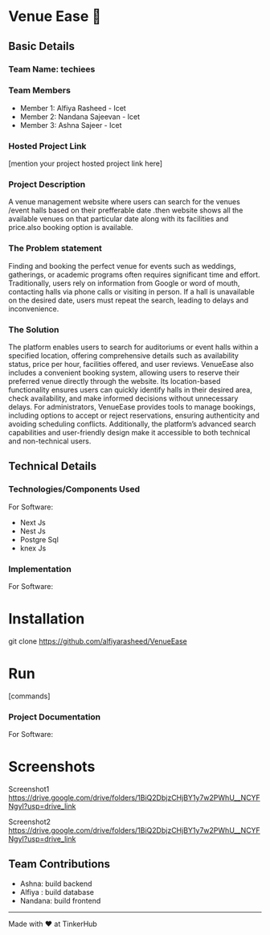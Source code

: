 # Venue Ease 🎯


## Basic Details
### Team Name: techiees


### Team Members
- Member 1: Alfiya Rasheed  - Icet
- Member 2: Nandana Sajeevan - Icet
- Member 3: Ashna Sajeer - Icet

### Hosted Project Link
[mention your project hosted project link here]

### Project Description
A venue management website where users can search for the venues /event halls based on their prefferable date .then website shows  all the available venues on that particular date along with its facilities and price.also booking option is available. 

### The Problem statement
Finding and booking the perfect venue for events such as weddings, gatherings, or academic programs
often requires significant time and effort. Traditionally, users rely on information from Google or
word of mouth, contacting halls via phone calls or visiting in person. If a hall is unavailable on the
desired date, users must repeat the search, leading to delays and inconvenience.
### The Solution
The platform enables users to search for auditoriums or event halls within a specified location,
offering comprehensive details such as availability status, price per hour, facilities offered, and user
reviews. VenueEase also includes a convenient booking system, allowing users to reserve their
preferred venue directly through the website. Its location-based functionality ensures users can
quickly identify halls in their desired area, check availability, and make informed decisions without
unnecessary delays.
For administrators, VenueEase provides tools to manage bookings, including options to accept or
reject reservations, ensuring authenticity and avoiding scheduling conflicts. Additionally, the
platform’s advanced search capabilities and user-friendly design make it accessible to both technical
and non-technical users.
## Technical Details
### Technologies/Components Used
For Software:
- Next Js
- Nest Js
- Postgre Sql
- knex Js

### Implementation
For Software:
# Installation
git clone https://github.com/alfiyarasheed/VenueEase

# Run
[commands]

### Project Documentation
For Software:

# Screenshots 

Screenshot1
https://drive.google.com/drive/folders/1BiQ2DbjzCHjBY1y7w2PWhU__NCYFNgyI?usp=drive_link

Screenshot2
https://drive.google.com/drive/folders/1BiQ2DbjzCHjBY1y7w2PWhU__NCYFNgyI?usp=drive_link

## Team Contributions
- Ashna: build backend
- Alfiya : build database
- Nandana: build frontend

---
Made with ❤️ at TinkerHub
